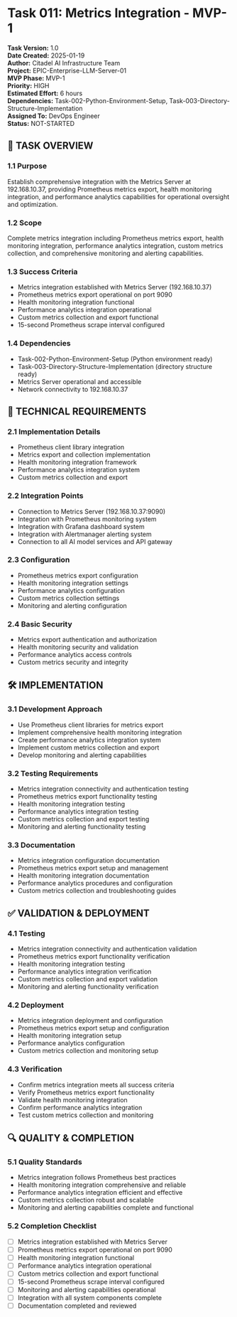 # Task 011: Metrics Integration - MVP-1

**Task Version:** 1.0  
**Date Created:** 2025-01-19  
**Author:** Citadel AI Infrastructure Team  
**Project:** EPIC-Enterprise-LLM-Server-01  
**MVP Phase:** MVP-1  
**Priority:** HIGH  
**Estimated Effort:** 6 hours  
**Dependencies:** Task-002-Python-Environment-Setup, Task-003-Directory-Structure-Implementation  
**Assigned To:** DevOps Engineer  
**Status:** NOT-STARTED  

## 📝 **TASK OVERVIEW**

### **1.1 Purpose**
Establish comprehensive integration with the Metrics Server at 192.168.10.37, providing Prometheus metrics export, health monitoring integration, and performance analytics capabilities for operational oversight and optimization.

### **1.2 Scope**
Complete metrics integration including Prometheus metrics export, health monitoring integration, performance analytics integration, custom metrics collection, and comprehensive monitoring and alerting capabilities.

### **1.3 Success Criteria**
- Metrics integration established with Metrics Server (192.168.10.37)
- Prometheus metrics export operational on port 9090
- Health monitoring integration functional
- Performance analytics integration operational
- Custom metrics collection and export functional
- 15-second Prometheus scrape interval configured

### **1.4 Dependencies**
- Task-002-Python-Environment-Setup (Python environment ready)
- Task-003-Directory-Structure-Implementation (directory structure ready)
- Metrics Server operational and accessible
- Network connectivity to 192.168.10.37

## 🔧 **TECHNICAL REQUIREMENTS**

### **2.1 Implementation Details**
- Prometheus client library integration
- Metrics export and collection implementation
- Health monitoring integration framework
- Performance analytics integration system
- Custom metrics collection and export

### **2.2 Integration Points**
- Connection to Metrics Server (192.168.10.37:9090)
- Integration with Prometheus monitoring system
- Integration with Grafana dashboard system
- Integration with Alertmanager alerting system
- Connection to all AI model services and API gateway

### **2.3 Configuration**
- Prometheus metrics export configuration
- Health monitoring integration settings
- Performance analytics configuration
- Custom metrics collection settings
- Monitoring and alerting configuration

### **2.4 Basic Security**
- Metrics export authentication and authorization
- Health monitoring security and validation
- Performance analytics access controls
- Custom metrics security and integrity

## 🛠️ **IMPLEMENTATION**

### **3.1 Development Approach**
- Use Prometheus client libraries for metrics export
- Implement comprehensive health monitoring integration
- Create performance analytics integration system
- Implement custom metrics collection and export
- Develop monitoring and alerting capabilities

### **3.2 Testing Requirements**
- Metrics integration connectivity and authentication testing
- Prometheus metrics export functionality testing
- Health monitoring integration testing
- Performance analytics integration testing
- Custom metrics collection and export testing
- Monitoring and alerting functionality testing

### **3.3 Documentation**
- Metrics integration configuration documentation
- Prometheus metrics export setup and management
- Health monitoring integration documentation
- Performance analytics procedures and configuration
- Custom metrics collection and troubleshooting guides

## ✅ **VALIDATION & DEPLOYMENT**

### **4.1 Testing**
- Metrics integration connectivity and authentication validation
- Prometheus metrics export functionality verification
- Health monitoring integration testing
- Performance analytics integration verification
- Custom metrics collection and export validation
- Monitoring and alerting functionality verification

### **4.2 Deployment**
- Metrics integration deployment and configuration
- Prometheus metrics export setup and configuration
- Health monitoring integration setup
- Performance analytics configuration
- Custom metrics collection and monitoring setup

### **4.3 Verification**
- Confirm metrics integration meets all success criteria
- Verify Prometheus metrics export functionality
- Validate health monitoring integration
- Confirm performance analytics integration
- Test custom metrics collection and monitoring

## 🔍 **QUALITY & COMPLETION**

### **5.1 Quality Standards**
- Metrics integration follows Prometheus best practices
- Health monitoring integration comprehensive and reliable
- Performance analytics integration efficient and effective
- Custom metrics collection robust and scalable
- Monitoring and alerting capabilities complete and functional

### **5.2 Completion Checklist**
- [ ] Metrics integration established with Metrics Server
- [ ] Prometheus metrics export operational on port 9090
- [ ] Health monitoring integration functional
- [ ] Performance analytics integration operational
- [ ] Custom metrics collection and export functional
- [ ] 15-second Prometheus scrape interval configured
- [ ] Monitoring and alerting capabilities operational
- [ ] Integration with all system components complete
- [ ] Documentation completed and reviewed 